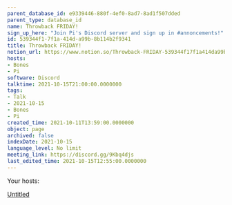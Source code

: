 ```yaml
---
parent_database_id: e9339446-880f-4ef0-8ad7-8ad1f507dded
parent_type: database_id
name: Throwback FRIDAY!
sign_up_here: "Join Pi's Discord server and sign up in #annoncements!"
id: 539344f1-7f1a-414d-a99b-8b114b2f9341
title: Throwback FRIDAY!
notion_url: https://www.notion.so/Throwback-FRIDAY-539344f17f1a414da99b8b114b2f9341
hosts:
- Bones
- Pi
software: Discord
talktime: 2021-10-15T21:00:00.0000000
tags:
- Talk
- 2021-10-15
- Bones
- Pi
created_time: 2021-10-11T13:59:00.0000000
object: page
archived: false
indexDate: 2021-10-15
language_level: No limit
meeting_link: https://discord.gg/9Kbq4djs
last_edited_time: 2021-10-15T12:55:00.0000000
---
```




Your hosts:

[Untitled](https://www.notion.so/482e61b02b9c4456b2b4fe86bb7544c6)   





